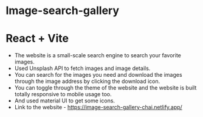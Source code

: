 # Image-search-gallery
# React + Vite
- The website is a small-scale search engine to search your favorite images.
- Used Unsplash API to fetch images and image details.
- You can search for the images you need and download the images through the image address by clicking the download icon.
- You can toggle through the theme of the website and the website is built totally responsive to mobile usage too.
- And used material UI to get some icons.
- Link to the website - https://image-search-gallery-chai.netlify.app/
